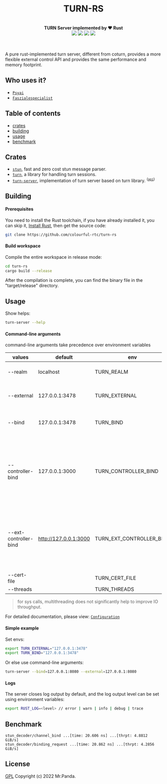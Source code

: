 <!--lint disable no-literal-urls-->
<div align="center">
  <h1>TURN-RS</h1>
</div>
<br/>
<div align="center">
  <strong>TURN Server implemented by ❤️ Rust</strong>
</div>
<div align="center">
  <img src="https://img.shields.io/github/actions/workflow/status/colourful-rtc/turn-rs/cargo-test.yml?branch=main"/>
  <img src="https://img.shields.io/github/license/colourful-rtc/turn-rs"/>
  <img src="https://img.shields.io/github/issues/colourful-rtc/turn-rs"/>
  <img src="https://img.shields.io/github/stars/colourful-rtc/turn-rs"/>
</div>
<br/>
<br/>

A pure rust-implemented turn server, different from coturn, provides a more flexible external control API and provides the same performance and memory footprint.


## Who uses it?

* [`Psyai`](https://psyai.com)
* [`Faszialespecialist`](https://faszialespecialist.com/)


## Table of contents

* [crates](#crates)
* [building](#building)
* [usage](#usage)
* [benchmark](#benchmark)


## Crates

* [`stun`], fast and zero cost stun message parser.
* [`turn`], a library for handling turn sessions.
* [`turn-server`], implementation of turn server based on turn library. <sup>([`api`])</sup>

[`api`]: https://github.com/colourful-rtc/turn-rs/wiki/External-control-api
[`stun`]: https://github.com/colourful-rtc/turn-rs/tree/main/stun
[`turn`]: https://github.com/colourful-rtc/turn-rs/tree/main/turn
[`turn-server`]: https://github.com/colourful-rtc/turn-rs/tree/main/turn-server


## Building

#### Prerequisites

You need to install the Rust toolchain, if you have already installed it, you can skip it, [Install Rust](https://www.rust-lang.org/tools/install), then get the source code:

```bash
git clone https://github.com/colourful-rtc/turn-rs
```

#### Build workspace

Compile the entire workspace in release mode:

```bash
cd turn-rs
cargo build --release
```

After the compilation is complete, you can find the binary file in the "target/release" directory.


## Usage

Show helps:

```bash
turn-server --help
```

#### Command-line arguments
command-line arguments take precedence over environment variables

| values                | default                | env                      | tips                                                                                  |
|-----------------------|------------------------|--------------------------|---------------------------------------------------------------------------------------|
| --realm               | localhost              | TURN_REALM               | turn working relam                                                                    |
| --external            | 127.0.0.1:3478         | TURN_EXTERNAL            | turn server public address                                                            |
| --bind                | 127.0.0.1:3478         | TURN_BIND                | turn server udp bind port                                                             |
| --controller-bind     | 127.0.0.1:3000         | TURN_CONTROLLER_BIND     | This option specifies the http server binding address used to control the turn server |
| --ext-controller-bind |  http://127.0.0.1:3000 | TURN_EXT_CONTROLLER_BIND | This option is used to specify the http address of the external control service.      |
| --cert-file           |                        | TURN_CERT_FILE           |                                                                                       |
| --threads             |                        | TURN_THREADS             |                                                                                       |

> for sys calls, multithreading does not significantly help to improve IO throughput.

For detailed documentation, please view: [`Configuration`]

[`Configuration`]: https://github.com/colourful-rtc/turn-rs/wiki/Configuration

#### Simple example

Set envs:

```bash
export TURN_EXTERNAL="127.0.0.1:3478"
export TURN_BIND="127.0.0.1:3478"
```

Or else use command-line arguments:

```bash
turn-server --bind=127.0.0.1:8080 --external=127.0.0.1:8080
```

#### Logs

The server closes log output by default, and the log output level can be set using environment variables:

```bash
export RUST_LOG=<level> // error | warn | info | debug | trace
```


## Benchmark

```
stun_decoder/channel_bind ...[time: 20.606 ns] ...[thrpt: 4.8812 GiB/s]
stun_decoder/binding_request ...[time: 20.862 ns] ...[thrpt: 4.2856 GiB/s]
```


## License

[GPL](./LICENSE)
Copyright (c) 2022 Mr.Panda.

